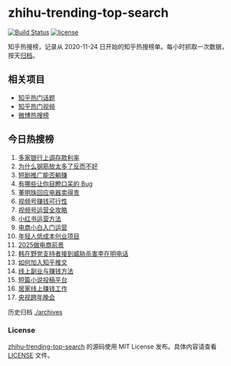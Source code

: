 # zhihu-trending-top-search

[![Build Status](https://github.com/justjavac/zhihu-trending-top-search/workflows/ci/badge.svg?branch=main)](https://github.com/justjavac/zhihu-trending-top-search/actions)
[![license](https://img.shields.io/github/license/justjavac/zhihu-trending-top-search)](https://github.com/justjavac/zhihu-trending-top-search/blob/main/LICENSE)

知乎热搜榜，记录从 2020-11-24 日开始的知乎热搜榜单。每小时抓取一次数据，按天[归档](./archives)。

## 相关项目

- [知乎热门话题](https://github.com/justjavac/zhihu-trending-hot-questions)
- [知乎热门视频](https://github.com/justjavac/zhihu-trending-hot-video)
- [微博热搜榜](https://github.com/justjavac/weibo-trending-hot-search)

## 今日热搜榜

<!-- BEGIN -->
<!-- 最后更新时间 Fri Jan 03 2025 15:11:52 GMT+0800 (China Standard Time) -->

1. [多家银行上调存款利率](https://www.zhihu.com/search?q=%E5%A4%9A%E5%AE%B6%E9%93%B6%E8%A1%8C%E4%B8%8A%E8%B0%83%E5%AD%98%E6%AC%BE%E5%88%A9%E7%8E%87)
1. [为什么钢筋放太多了反而不好](https://www.zhihu.com/search?q=%E4%B8%BA%E4%BB%80%E4%B9%88%E9%92%A2%E7%AD%8B%E6%94%BE%E5%A4%AA%E5%A4%9A%E4%BA%86%E5%8F%8D%E8%80%8C%E4%B8%8D%E5%A5%BD)
1. [短剧推广能否躺赚](https://www.zhihu.com/search?q=%E7%9F%AD%E5%89%A7%E6%8E%A8%E5%B9%BF%E8%83%BD%E5%90%A6%E8%BA%BA%E8%B5%9A)
1. [有哪些让你目瞪口呆的 Bug](https://www.zhihu.com/search?q=%E6%9C%89%E5%93%AA%E4%BA%9B%E8%AE%A9%E4%BD%A0%E7%9B%AE%E7%9E%AA%E5%8F%A3%E5%91%86%E7%9A%84%20Bug)
1. [董明珠回应电器卖得贵](https://www.zhihu.com/search?q=%E8%91%A3%E6%98%8E%E7%8F%A0%E5%9B%9E%E5%BA%94%E7%94%B5%E5%99%A8%E5%8D%96%E5%BE%97%E8%B4%B5)
1. [视频号赚钱可行性](https://www.zhihu.com/search?q=%E8%A7%86%E9%A2%91%E5%8F%B7%E8%B5%9A%E9%92%B1%E5%8F%AF%E8%A1%8C%E6%80%A7)
1. [视频号运营全攻略](https://www.zhihu.com/search?q=%E8%A7%86%E9%A2%91%E5%8F%B7%E8%BF%90%E8%90%A5%E5%85%A8%E6%94%BB%E7%95%A5)
1. [小红书运营方法](https://www.zhihu.com/search?q=%E5%B0%8F%E7%BA%A2%E4%B9%A6%E8%BF%90%E8%90%A5%E6%96%B9%E6%B3%95)
1. [电商小白入门运营](https://www.zhihu.com/search?q=%E7%94%B5%E5%95%86%E5%B0%8F%E7%99%BD%E5%85%A5%E9%97%A8%E8%BF%90%E8%90%A5)
1. [年轻人低成本创业项目](https://www.zhihu.com/search?q=%E5%B9%B4%E8%BD%BB%E4%BA%BA%E4%BD%8E%E6%88%90%E6%9C%AC%E5%88%9B%E4%B8%9A%E9%A1%B9%E7%9B%AE)
1. [2025做电商前景](https://www.zhihu.com/search?q=2025%E5%81%9A%E7%94%B5%E5%95%86%E5%89%8D%E6%99%AF)
1. [韩在野党支持者接到威胁杀害李在明电话](https://www.zhihu.com/search?q=%E9%9F%A9%E5%9C%A8%E9%87%8E%E5%85%9A%E6%94%AF%E6%8C%81%E8%80%85%E6%8E%A5%E5%88%B0%E5%A8%81%E8%83%81%E6%9D%80%E5%AE%B3%E6%9D%8E%E5%9C%A8%E6%98%8E%E7%94%B5%E8%AF%9D)
1. [如何加入知乎推文](https://www.zhihu.com/search?q=%E5%A6%82%E4%BD%95%E5%8A%A0%E5%85%A5%E7%9F%A5%E4%B9%8E%E6%8E%A8%E6%96%87)
1. [线上副业与赚钱方法](https://www.zhihu.com/search?q=%E7%BA%BF%E4%B8%8A%E5%89%AF%E4%B8%9A%E4%B8%8E%E8%B5%9A%E9%92%B1%E6%96%B9%E6%B3%95)
1. [短篇小说投稿平台](https://www.zhihu.com/search?q=%E7%9F%AD%E7%AF%87%E5%B0%8F%E8%AF%B4%E6%8A%95%E7%A8%BF%E5%B9%B3%E5%8F%B0)
1. [居家线上赚钱工作](https://www.zhihu.com/search?q=%E5%B1%85%E5%AE%B6%E7%BA%BF%E4%B8%8A%E8%B5%9A%E9%92%B1%E5%B7%A5%E4%BD%9C)
1. [央视跨年晚会](https://www.zhihu.com/search?q=%E5%A4%AE%E8%A7%86%E8%B7%A8%E5%B9%B4%E6%99%9A%E4%BC%9A)

<!-- END -->

历史归档 [./archives](./archives)

### License

[zhihu-trending-top-search](https://github.com/justjavac/zhihu-trending-top-search) 的源码使用 MIT License
发布。具体内容请查看 [LICENSE](./LICENSE) 文件。
